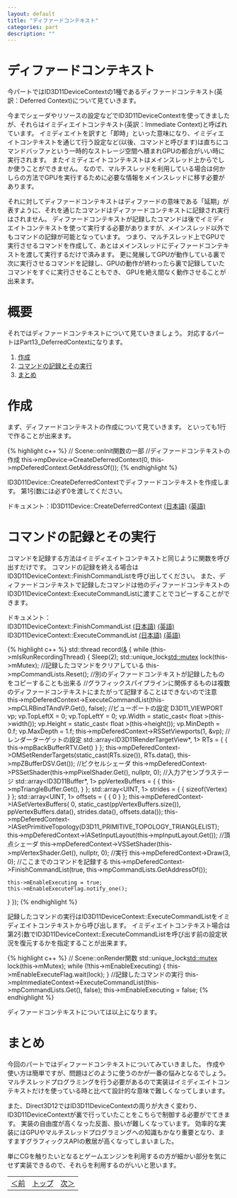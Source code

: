 ```yaml
---
layout: default
title: "ディファードコンテキスト"
categories: part
description: ""
---
```

<h1 class="under-bar">ディファードコンテキスト</h1>

今パートでは<span class="keyward">ID3D11DeviceContext</span>の1種であるディファードコンテキスト(英訳：Deferred Context)について見ていきます。

今までシェーダやリソースの設定などで<span class="keyward">ID3D11DeviceContext</span>を使ってきましたが、それらはイミディエイトコンテキスト(英訳：Immediate Context)と呼ばれています。
<span class="important">イミディエイトを訳すと「即時」といった意味になり、イミディエイトコンテキストを通じて行う設定など(以後、コマンドと呼びます)は直ちにコマンドバッファという一時的なストレージ空間へ積まれGPUの都合がいい時に実行されます。</span>
<span class="important">またイミディエイトコンテキストはメインスレッド上からでしか使うことができません。</span>
なので、マルチスレッドを利用している場合は何かしらの方法でGPUを実行するために必要な情報をメインスレッドに移す必要があります。

<span class="important">それに対してディファードコンテキストはディファードの意味である「延期」が表すように、それを通じたコマンドはディファードコンテキストに記録され実行はされません。</span>
<span class="important">ディファードコンテキストが記録したコマンドは後でイミディエイトコンテキストを使って実行する必要がありますが、メインスレッド以外でもコマンドの記録が可能となっています。</span>
つまり、マルチスレッド上でGPUで実行させるコマンドを作成して、あとはメインスレッドにディファードコンテキストを渡して実行するだけで済みます。
<span class="important">更に発展してGPUが動作している裏で次に実行させるコマンドを記録し、GPUの動作が終わったら裏で記録していたコマンドをすぐに実行させることもでき、
GPUを絶え間なく動作させることが出来ます。</span>


<h1 class="under-bar">概要</h1>
それではディファードコンテキストについて見ていきましょう。
対応するパートは<span class="important">Part13_DeferredContext</span>になります。

<div class="summary">
  <ol>
    <li><a href="#CREATE">作成</a></li>
    <li><a href="#USED">コマンドの記録とその実行</a></li>
    <li><a href="#SUMMARY">まとめ</a></li>
  </ol>
</div>

<a name="CREATE"></a>
<h1 class="under-bar">作成</h1>
まず、ディファードコンテキストの作成について見ていきます。
といっても1行で作ることが出来ます。

{% highlight c++ %}
// Scene::onInit関数の一部
//ディファードコンテキストの作成
this->mpDevice->CreateDeferredContext(0, this->mpDeferedContext.GetAddressOf());
{% endhighlight %}

<span class="keyward">ID3D11Device::CreateDeferredContext</span>でディファードコンテキストを作成します。
<span class="important">第1引数には必ず0を渡してください。</span>

ドキュメント：<span class="keyward">ID3D11Device::CreateDeferredContext</span>
[(日本語)][CreateDeferredContext_JP]
[(英語)][CreateDeferredContext_EN]

[CreateDeferredContext_JP]:https://msdn.microsoft.com/ja-jp/library/ee419788(v=vs.85).aspx
[CreateDeferredContext_EN]:https://msdn.microsoft.com/en-us/library/windows/desktop/ff476505(v=vs.85).aspx

<a name="USED"></a>
<h1 class="under-bar">コマンドの記録とその実行</h1>

<span class="important">コマンドを記録する方法はイミディエイトコンテキストと同じように関数を呼び出すだけです。</span>
コマンドの記録を終える場合は<span class="keyward">ID3D11DeviceContext::FinishCommandList</span>を呼び出してください。
<span class="important">また、ディファードコンテキストで記録したコマンドは他のディファードコンテキストの<span class="keyward">ID3D11DeviceContext::ExecuteCommandList</span>に渡すことでコピーすることができます。</span>

ドキュメント：
<br><span class="keyward">ID3D11DeviceContext::FinishCommandList</span>
[(日本語)][FinishCommandList_JP]
[(英語)][FinishCommandList_EN]
<br><span class="keyward">ID3D11DeviceContext::ExecuteCommandList</span>
[(日本語)][ExecuteCommandList_JP]
[(英語)][ExecuteCommandList_EN]

[FinishCommandList_JP]:https://msdn.microsoft.com/ja-jp/library/ee419627(v=vs.85).aspx
[FinishCommandList_EN]:https://msdn.microsoft.com/en-us/library/windows/desktop/ff476424(v=vs.85).aspx
[ExecuteCommandList_JP]:https://msdn.microsoft.com/ja-jp/library/ee419626(v=vs.85).aspx
[ExecuteCommandList_EN]:https://msdn.microsoft.com/en-us/library/windows/desktop/ff476423(v=vs.85).aspx

{% highlight c++ %}
std::thread record([&]() {
  while (this->mIsRunRecordingThread) {
    Sleep(2);
    std::unique_lock<std::mutex> lock(this->mMutex);
    //記録したコマンドをクリアしている
    this->mpCommandLists.Reset();
    //別のディファードコンテキストが記録したものをコピーすることも出来る
    //グラフィックスパイプラインに関係するものは複数のディファードコンテキストにまたがって記録することはできないので注意
    this->mpDeferedContext->ExecuteCommandList(this->mpCLRBindTAndVP.Get(), false);
    //ビューポートの設定
    D3D11_VIEWPORT vp;
    vp.TopLeftX = 0;
    vp.TopLeftY = 0;
    vp.Width = static_cast< float >(this->width());
    vp.Height = static_cast< float >(this->height());
    vp.MinDepth = 0.f;
    vp.MaxDepth = 1.f;
    this->mpDeferedContext->RSSetViewports(1, &vp);
    //レンダーターゲットの設定
    std::array<ID3D11RenderTargetView*, 1> RTs = { {
      this->mpBackBufferRTV.Get()
    } };
    this->mpDeferedContext->OMSetRenderTargets(static_cast<UINT>(RTs.size()), RTs.data(), this->mpZBufferDSV.Get());
    //ピクセルシェーダ
    this->mpDeferedContext->PSSetShader(this->mpPixelShader.Get(), nullptr, 0);
    //入力アセンブラステージ
    std::array<ID3D11Buffer*, 1> ppVertexBuffers = { {
      this->mpTriangleBuffer.Get(),
    } };
    std::array<UINT, 1> strides = { { sizeof(Vertex) } };
    std::array<UINT, 1> offsets = { { 0 } };
    this->mpDeferedContext->IASetVertexBuffers(
      0,
      static_cast<UINT>(ppVertexBuffers.size()),
      ppVertexBuffers.data(),
      strides.data(),
      offsets.data());
    this->mpDeferedContext->IASetPrimitiveTopology(D3D11_PRIMITIVE_TOPOLOGY_TRIANGLELIST);
    this->mpDeferedContext->IASetInputLayout(this->mpInputLayout.Get());
    //頂点シェーダ
    this->mpDeferedContext->VSSetShader(this->mpVertexShader.Get(), nullptr, 0);
    //実行
    this->mpDeferedContext->Draw(3, 0);
    //ここまでのコマンドを記録する
    this->mpDeferedContext->FinishCommandList(true, this->mpCommandLists.GetAddressOf());

    this->mEnableExecuting = true;
    this->mEnableExecuteFlag.notify_one();
  }
});
{% endhighlight %}

<span class="important">記録したコマンドの実行は<span class="keyward">ID3D11DeviceContext::ExecuteCommandList</span>をイミディエイトコンテキストから呼び出します。</span>
イミディエイトコンテキスト場合は第2引数で<span class="keyward">ID3D11DeviceContext::ExecuteCommandList</span>を呼び出す前の設定状況を復元するかを指定することが出来ます。

{% highlight c++ %}
// Scene::onRender関数
std::unique_lock<std::mutex> lock(this->mMutex);
while (!this->mEnableExecuting) {
  this->mEnableExecuteFlag.wait(lock);
}
//記録したコマンドの実行
this->mpImmediateContext->ExecuteCommandList(this->mpCommandLists.Get(), false);
this->mEnableExecuting = false;
{% endhighlight %}

ディファードコンテキストについては以上になります。

<a name="SUMMARY"></a>
<h1 class="under-bar">まとめ</h1>

今回のパートではディファードコンテキストについてみていきました。
作成や使い方は簡単ですが、問題はどのように使うのかが一番の悩みとなるでしょう。
マルチスレッドプログラミングを行う必要があるので実装はイミディエイトコンテキストだけを使っている時と比べて設計的な意味で難しくなってしまいます。

また、Direct3D12では<span class="keyward">ID3D11DeviceContext</span>の周りが大きく変わり、<span class="keyward">ID3D11DeviceContext</span>が裏で行っていたことをこちらで制御する必要がでてきます。
実装の自由度が高くなった反面、扱いが難しくなっています。
効率的な実装にはGPUやマルチスレッドプログラミングへの知識もかなり重要となり、ますますグラフィックスAPIの敷居が高くなってしまいました。

単にCGを触りたいとなるとゲームエンジンを利用するの方が細かい部分を気にせず実装できるので、それらを利用するのがいいと思います。

<table class="table table-condensed">
  <tbody>
    <tr>
      <td class="left"><a href="{% if site.github.url %}{{ site.github.url }}{% else %}{{ "/" | prepend: site.url }}{% endif %}part/tessellation">＜前</a></td>
      <td class="center"><a href="{% if site.github.url %}{{ site.github.url }}{% else %}{{ "/" | prepend: site.url }}{% endif %}">トップ</a></td>
      <td class="right"><a href="{% if site.github.url %}{{ site.github.url }}{% else %}{{ "/" | prepend: site.url }}{% endif %}part/deferred-context">次＞</a></td>
    </tr>
  </tbody>
</table>
